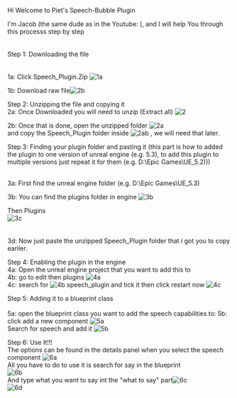 Hi Welcome to Piet's Speech-Bubble Plugin

I'm Jacob (the same dude as in the Youtube: ), and I will help You through this processs step by step
<br> 
<br>  
Step 1: Downloading the file 
<br>   
<br> 
  1a: Click Speech_Plugin.Zip ![1a](https://github.com/GithubPiet/Speech-Bubbles/assets/114337709/7035139b-cef4-4164-8ee9-33c718655bd4)
  
  

  1b: Download raw file![2b](https://github.com/GithubPiet/Speech-Bubbles/assets/114337709/bc4abfb8-e2b5-4d55-a2d4-6a345abcee58)
 <br> 

Step 2: Unzipping the file and copying it
<br> 
2a: Once Downloaded you will need to unzip (Extract all) ![2](https://github.com/GithubPiet/Speech-Bubbles/assets/114337709/fe131e0b-5a31-493c-8922-533b260e0c59)

2b: Once that is done, open the unzipped folder ![2a](https://github.com/GithubPiet/Speech-Bubbles/assets/114337709/845ef2d8-ef7a-4903-83c2-fbac3d48cf0d)
 <br> and copy the Speech_Plugin folder inside ![2ab](https://github.com/GithubPiet/Speech-Bubbles/assets/114337709/96aa5877-a6bb-4e16-8fcb-b5407648eaa7)
, we will need that later.
 
 
Step 3: Finding your plugin folder and pasting it (this part is how to added the plugin to one version of unreal engine (e.g. 5.3), to add this plugin to multiple versions just repeat it for them (e.g. D:\Epic Games\UE_5.2)))
<br> 
 
<br> 
3a: First find the unreal engine folder (e.g. D:\Epic Games\UE_5.3)

3b: You can find the plugins folder in engine ![3b](https://github.com/GithubPiet/Speech-Bubbles/assets/114337709/4afe0d11-5db2-45db-a15c-14fddf62ad7e)

Then Plugins  <br>
![3c](https://github.com/GithubPiet/Speech-Bubbles/assets/114337709/b88cea45-4772-4ce2-bc6e-8b603844ac55) <br> 
<br>
<br> 
3d: Now just paste the unzipped Speech_Plugin folder that i got you to copy eariler.


Step 4: Enabling the plugin in the engine
<br> 
4a: Open the unreal engine project that you want to add this to
<br>
4b: go to edit then plugins ![4a](https://github.com/GithubPiet/Speech-Bubbles/assets/114337709/49fb76f5-9ff6-4e3a-874f-bd53c3e362c5)
<br>
4c: search for ![4b](https://github.com/GithubPiet/Speech-Bubbles/assets/114337709/1b21b2d5-c8d8-4343-b8ee-dc0245385a4d) speech_plugin and tick it then click restart now ![4c](https://github.com/GithubPiet/Speech-Bubbles/assets/114337709/f5d2e048-dedb-4e31-9348-b36710539bc0)

Step 5: Adding it to a blueprint class
<br>   <br>
5a: open the blueprint class you want to add the speech capabilities to:
5b: click add a new component ![5a](https://github.com/GithubPiet/Speech-Bubbles/assets/114337709/18614b85-807c-4914-bd25-a40b7913f7f9)
 <br>
Search for speech and add it ![5b](https://github.com/GithubPiet/Speech-Bubbles/assets/114337709/34f88252-e3eb-4a35-93b5-79692d7fdd4e)

Step 6: Use It!!!
 <br>
The options can be found in the details panel when you select the speech component ![6a](https://github.com/GithubPiet/Speech-Bubbles/assets/114337709/1bfe55b2-dbc0-47fe-b07d-308f18c101c4)
 <br>
All you have to do to use it is search for say in the blueprint  <br> ![6b](https://github.com/GithubPiet/Speech-Bubbles/assets/114337709/fa5648fa-cdc3-4d3c-8c45-005fabde17c8)
 <br>
 And type what you want to say int the "what to say" part![6c](https://github.com/GithubPiet/Speech-Bubbles/assets/114337709/da6e0cbe-2f84-4723-8215-3a2f3361a977)
<br>
![6d](https://github.com/GithubPiet/Speech-Bubbles/assets/114337709/70c4c42d-fd41-49d3-ba28-450a19a06dcb)

